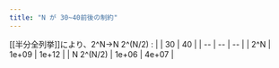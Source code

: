 ```yaml
---
title: "N が 30~40前後の制約"
---
```


[[半分全列挙]]により、2^N→N 2^(N/2)
:
|  | 30 | 40 |
| -- | -- | -- |
| 2^N | 1e+09 | 1e+12 |
| N 2^(N/2) | 1e+06 | 4e+07 |
